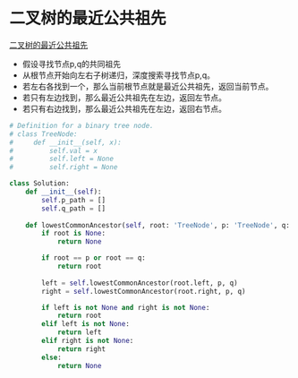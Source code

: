 # 二叉树的最近公共祖先

[二叉树的最近公共祖先](https://leetcode-cn.com/problems/lowest-common-ancestor-of-a-binary-tree/)

- 假设寻找节点p,q的共同祖先
- 从根节点开始向左右子树递归，深度搜索寻找节点p,q。
- 若左右各找到一个，那么当前根节点就是最近公共祖先，返回当前节点。
- 若只有左边找到，那么最近公共祖先在左边，返回左节点。
- 若只有右边找到，那么最近公共祖先在左边，返回右节点。

```python
# Definition for a binary tree node.
# class TreeNode:
#     def __init__(self, x):
#         self.val = x
#         self.left = None
#         self.right = None

class Solution:
    def __init__(self):
        self.p_path = []
        self.q_path = []
        
    def lowestCommonAncestor(self, root: 'TreeNode', p: 'TreeNode', q: 'TreeNode') -> 'TreeNode':
        if root is None:
	        return None

        if root == p or root == q:
            return root
		
        left = self.lowestCommonAncestor(root.left, p, q)
        right = self.lowestCommonAncestor(root.right, p, q)

        if left is not None and right is not None:
            return root
        elif left is not None:
            return left
        elif right is not None:
            return right
        else:
            return None
```
